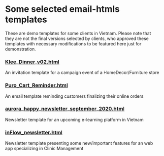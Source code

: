 # Some selected email-htmls templates
These are demo templates for some clients in Vietnam. Please note that they are not the final versions selected by clients, who approved these templates with necessary modifications to be featured here just for demonstration.

### [Klee_Dinner_v02.html](https://github.com/tungtzet/email-htmls/blob/master/Klee_Dinner_v02.html)
An invitation template for a campaign event of a HomeDecor/Furniture store

### [Puro_Cart_Reminder.html](https://github.com/tungtzet/email-htmls/blob/master/Puro_Cart_Reminder.html)
An email template reminding customers finalizing their online orders

### [aurora_happy_newsletter_september_2020.html](https://github.com/tungtzet/email-htmls/blob/master/aurora_happy_newsletter_september_2020.html)
Newsletter template for an upcoming e-learning platform in Vietnam

### [inFlow_newsletter.html](https://github.com/tungtzet/email-htmls/blob/master/inFlow_newsletter.html)
Newsletter template presenting some new/important features for an web app specializing in Clinic Management
